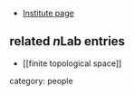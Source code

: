 

* [Institute page](http://mat.usal.es/en/personal.htm)

## related $n$Lab entries

* [[finite topological space]]

category: people